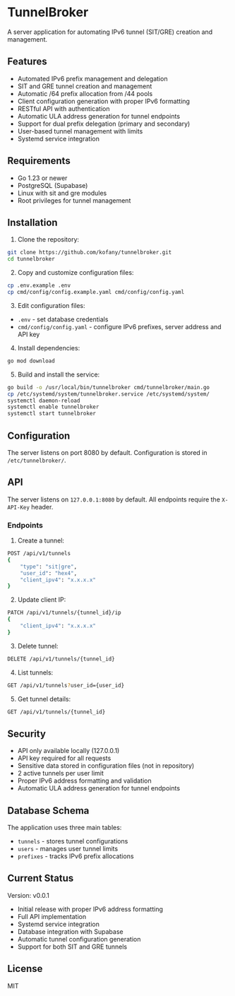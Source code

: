 # TunnelBroker

A server application for automating IPv6 tunnel (SIT/GRE) creation and management.

## Features

- Automated IPv6 prefix management and delegation
- SIT and GRE tunnel creation and management
- Automatic /64 prefix allocation from /44 pools
- Client configuration generation with proper IPv6 formatting
- RESTful API with authentication
- Automatic ULA address generation for tunnel endpoints
- Support for dual prefix delegation (primary and secondary)
- User-based tunnel management with limits
- Systemd service integration

## Requirements

- Go 1.23 or newer
- PostgreSQL (Supabase)
- Linux with sit and gre modules
- Root privileges for tunnel management

## Installation

1. Clone the repository:
```bash
git clone https://github.com/kofany/tunnelbroker.git
cd tunnelbroker
```

2. Copy and customize configuration files:
```bash
cp .env.example .env
cp cmd/config/config.example.yaml cmd/config/config.yaml
```

3. Edit configuration files:
- `.env` - set database credentials
- `cmd/config/config.yaml` - configure IPv6 prefixes, server address and API key

4. Install dependencies:
```bash
go mod download
```

5. Build and install the service:
```bash
go build -o /usr/local/bin/tunnelbroker cmd/tunnelbroker/main.go
cp /etc/systemd/system/tunnelbroker.service /etc/systemd/system/
systemctl daemon-reload
systemctl enable tunnelbroker
systemctl start tunnelbroker
```

## Configuration

The server listens on port 8080 by default. Configuration is stored in `/etc/tunnelbroker/`.

## API

The server listens on `127.0.0.1:8080` by default. All endpoints require the `X-API-Key` header.

### Endpoints

1. Create a tunnel:
```bash
POST /api/v1/tunnels
{
    "type": "sit|gre",
    "user_id": "hex4",
    "client_ipv4": "x.x.x.x"
}
```

2. Update client IP:
```bash
PATCH /api/v1/tunnels/{tunnel_id}/ip
{
    "client_ipv4": "x.x.x.x"
}
```

3. Delete tunnel:
```bash
DELETE /api/v1/tunnels/{tunnel_id}
```

4. List tunnels:
```bash
GET /api/v1/tunnels?user_id={user_id}
```

5. Get tunnel details:
```bash
GET /api/v1/tunnels/{tunnel_id}
```

## Security

- API only available locally (127.0.0.1)
- API key required for all requests
- Sensitive data stored in configuration files (not in repository)
- 2 active tunnels per user limit
- Proper IPv6 address formatting and validation
- Automatic ULA address generation for tunnel endpoints

## Database Schema

The application uses three main tables:
- `tunnels` - stores tunnel configurations
- `users` - manages user tunnel limits
- `prefixes` - tracks IPv6 prefix allocations

## Current Status

Version: v0.0.1
- Initial release with proper IPv6 address formatting
- Full API implementation
- Systemd service integration
- Database integration with Supabase
- Automatic tunnel configuration generation
- Support for both SIT and GRE tunnels

## License

MIT
